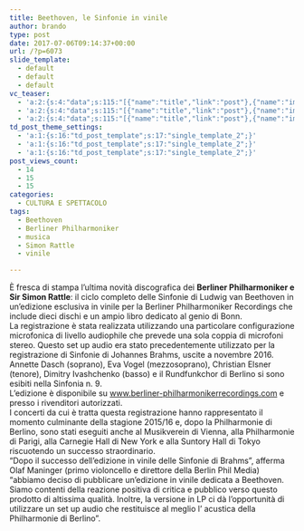 ```yaml
---
title: Beethoven, le Sinfonie in vinile
author: brando
type: post
date: 2017-07-06T09:14:37+00:00
url: /?p=6073
slide_template:
  - default
  - default
  - default
vc_teaser:
  - 'a:2:{s:4:"data";s:115:"[{"name":"title","link":"post"},{"name":"image","image":"featured","link":"none"},{"name":"text","mode":"excerpt"}]";s:7:"bgcolor";s:0:"";}'
  - 'a:2:{s:4:"data";s:115:"[{"name":"title","link":"post"},{"name":"image","image":"featured","link":"none"},{"name":"text","mode":"excerpt"}]";s:7:"bgcolor";s:0:"";}'
  - 'a:2:{s:4:"data";s:115:"[{"name":"title","link":"post"},{"name":"image","image":"featured","link":"none"},{"name":"text","mode":"excerpt"}]";s:7:"bgcolor";s:0:"";}'
td_post_theme_settings:
  - 'a:1:{s:16:"td_post_template";s:17:"single_template_2";}'
  - 'a:1:{s:16:"td_post_template";s:17:"single_template_2";}'
  - 'a:1:{s:16:"td_post_template";s:17:"single_template_2";}'
post_views_count:
  - 14
  - 15
  - 15
categories:
  - CULTURA E SPETTACOLO
tags:
  - Beethoven
  - Berliner Philharmoniker
  - musica
  - Simon Rattle
  - vinile

---
```

È fresca di stampa l’ultima novità discografica dei **Berliner Philharmoniker e Sir Simon Rattle**: il ciclo completo delle Sinfonie di Ludwig van Beethoven in un&#8217;edizione esclusiva in vinile per la Berliner Philharmoniker Recordings che include dieci dischi e un ampio libro dedicato al genio di Bonn.  
La registrazione è stata realizzata utilizzando una particolare configurazione microfonica di livello audiophile che prevede una sola coppia di microfoni stereo. Questo set up audio era stato precedentemente utilizzato per la registrazione di Sinfonie di Johannes Brahms, uscite a novembre 2016.  
Annette Dasch (soprano), Eva Vogel (mezzosoprano), Christian Elsner (tenore), Dimitry Ivashchenko (basso) e il Rundfunkchor di Berlino si sono esibiti nella Sinfonia n. 9.  
L&#8217;edizione è disponibile su www.berliner-philharmonikerrecordings.com e presso i rivenditori autorizzati.  
I concerti da cui è tratta questa registrazione hanno rappresentato il momento culminante della stagione 2015/16 e, dopo la Philharmonie di Berlino, sono stati eseguiti anche al Musikverein di Vienna, alla Philharmonie di Parigi, alla Carnegie Hall di New York e alla Suntory Hall di Tokyo riscuotendo un successo straordinario.  
“Dopo il successo dell’edizione in vinile delle Sinfonie di Brahms”, afferma Olaf Maninger (primo violoncello e direttore della Berlin Phil Media) “abbiamo deciso di pubblicare un’edizione in vinile dedicata a Beethoven. Siamo contenti della reazione positiva di critica e pubblico verso questo prodotto di altissima qualità. Inoltre, la versione in LP ci dà l’opportunità di utilizzare un set up audio che restituisce al meglio l’ acustica della Philharmonie di Berlino”.

&nbsp;